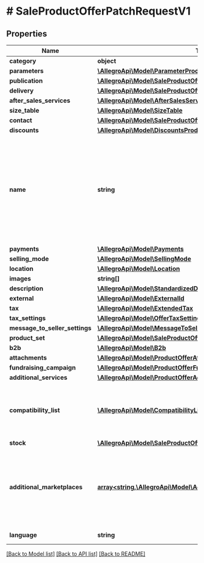 # # SaleProductOfferPatchRequestV1

## Properties

Name | Type | Description | Notes
------------ | ------------- | ------------- | -------------
**category** | **object** |  | [optional]
**parameters** | [**\AllegroApi\Model\ParameterProductOfferRequest[]**](ParameterProductOfferRequest.md) |  | [optional]
**publication** | [**\AllegroApi\Model\SaleProductOfferPublicationRequest**](SaleProductOfferPublicationRequest.md) |  | [optional]
**delivery** | [**\AllegroApi\Model\SaleProductOfferPatchRequestV1AllOfDelivery**](SaleProductOfferPatchRequestV1AllOfDelivery.md) |  | [optional]
**after_sales_services** | [**\AllegroApi\Model\AfterSalesServicesProductOfferRequest**](AfterSalesServicesProductOfferRequest.md) |  | [optional]
**size_table** | [**\AllegroApi\Model\SizeTable**](SizeTable.md) |  | [optional]
**contact** | [**\AllegroApi\Model\SaleProductOfferRequestBaseAllOfContact**](SaleProductOfferRequestBaseAllOfContact.md) |  | [optional]
**discounts** | [**\AllegroApi\Model\DiscountsProductOfferRequest**](DiscountsProductOfferRequest.md) |  | [optional]
**name** | **string** | Name (title) of an offer. Length cannot be more than 75 characters. Read more: &lt;a href&#x3D;\&quot;../../tutorials/jak-jednym-requestem-wystawic-oferte-powiazana-z-produktem-D7Kj9gw4xFA#tytul-oferty\&quot; target&#x3D;\&quot;_blank\&quot;&gt;PL&lt;/a&gt;  / &lt;a href&#x3D;\&quot;../../tutorials/list-offer-assigned-product-one-request-D7Kj9M71Bu6#offer-title\&quot; target&#x3D;\&quot;_blank\&quot;&gt;EN&lt;/a&gt; . | [optional]
**payments** | [**\AllegroApi\Model\Payments**](Payments.md) |  | [optional]
**selling_mode** | [**\AllegroApi\Model\SellingMode**](SellingMode.md) |  | [optional]
**location** | [**\AllegroApi\Model\Location**](Location.md) |  | [optional]
**images** | **string[]** |  | [optional]
**description** | [**\AllegroApi\Model\StandardizedDescription**](StandardizedDescription.md) |  | [optional]
**external** | [**\AllegroApi\Model\ExternalId**](ExternalId.md) |  | [optional]
**tax** | [**\AllegroApi\Model\ExtendedTax**](ExtendedTax.md) |  | [optional]
**tax_settings** | [**\AllegroApi\Model\OfferTaxSettings**](OfferTaxSettings.md) |  | [optional]
**message_to_seller_settings** | [**\AllegroApi\Model\MessageToSellerSettings**](MessageToSellerSettings.md) |  | [optional]
**product_set** | [**\AllegroApi\Model\SaleProductOfferPatchRequestV1AllOfProductSet[]**](SaleProductOfferPatchRequestV1AllOfProductSet.md) |  | [optional]
**b2b** | [**\AllegroApi\Model\B2b**](B2b.md) |  | [optional]
**attachments** | [**\AllegroApi\Model\ProductOfferAttachmentInner[]**](ProductOfferAttachmentInner.md) | An array of offer attachments. | [optional]
**fundraising_campaign** | [**\AllegroApi\Model\ProductOfferFundraisingCampaignRequest**](ProductOfferFundraisingCampaignRequest.md) |  | [optional]
**additional_services** | [**\AllegroApi\Model\ProductOfferAdditionalServicesRequest**](ProductOfferAdditionalServicesRequest.md) |  | [optional]
**compatibility_list** | [**\AllegroApi\Model\CompatibilityListManualType**](CompatibilityListManualType.md) | For the &#x60;/sale/product-offers&#x60; resources you can send only definition of the MANUAL compatibility list. If compatibility list is provided for the product assigned to the offer, it will be used automatically. | [optional]
**stock** | [**\AllegroApi\Model\SaleProductOffersRequestStock**](SaleProductOffersRequestStock.md) |  | [optional]
**additional_marketplaces** | [**array<string,\AllegroApi\Model\AdditionalMarketplacesRequestValue>**](AdditionalMarketplacesRequestValue.md) | Selected information about the offer in each additional service. This field does not contain information about the base marketplace of the offer.&lt;br/&gt; Possible values of &#x60;marketplaceId&#x60; can be obtained from &#x60;GET /marketplaces&#x60; resource.&lt;/br&gt; See [Allegro foreign marketplaces](https://developer.allegro.pl/tutorials/listing-and-managing-offers-on-foreign-marketplaces-7GndGjeAATn) for more details regarding this field. | [optional]
**language** | **string** | Declared base language of the offer. | [optional]

[[Back to Model list]](../../README.md#models) [[Back to API list]](../../README.md#endpoints) [[Back to README]](../../README.md)
